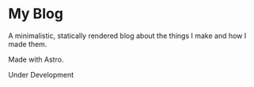 # My Blog

A minimalistic, statically rendered blog about the things I make and how I made them. 

Made with Astro. 

Under Development